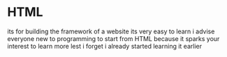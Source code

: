 # HTML
its for building the framework of a website
its very easy to learn 
i advise everyone new to programming to start from HTML because it sparks your interest to learn more
lest i forget i already started learning it earlier
